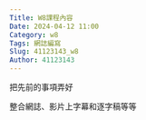 ```yaml
---
Title: W8課程內容
Date: 2024-04-12 11:00
Category: w8
Tags: 網誌編寫
Slug: 41123143_w8
Author: 41123143
---
```


把先前的事項弄好

<!-- PELICAN_END_SUMMARY -->

整合網誌、影片上字幕和逐字稿等等